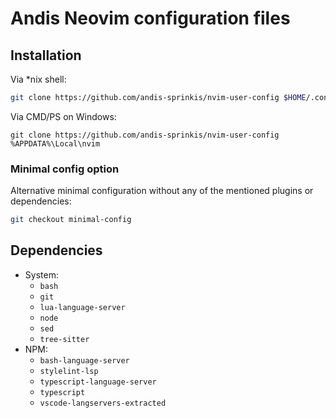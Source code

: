 # Andis Neovim configuration files

## Installation

Via *nix shell:

```bash
git clone https://github.com/andis-sprinkis/nvim-user-config $HOME/.config/nvim
```

Via CMD/PS on Windows:

```dos
git clone https://github.com/andis-sprinkis/nvim-user-config %APPDATA%\Local\nvim
```

### Minimal config option

Alternative minimal configuration without any of the mentioned plugins or dependencies:

```bash
git checkout minimal-config
```

## Dependencies

- System:
  - `bash`
  - `git`
  - `lua-language-server`
  - `node`
  - `sed`
  - `tree-sitter`
- NPM:
  - `bash-language-server`
  - `stylelint-lsp`
  - `typescript-language-server`
  - `typescript`
  - `vscode-langservers-extracted`
